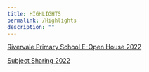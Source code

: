 ```yaml
---
title: HIGHLIGHTS
permalink: /Highlights
description: ""
---
```

[Rivervale Primary School E-Open House 2022](/communications/Rivervale-Primary-E-Open-House-2022)

[Subject Sharing 2022](/communications/Subject-Sharing)

